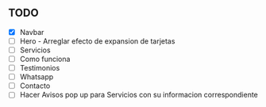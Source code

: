 ## TODO

- [x] Navbar
- [ ] Hero - Arreglar efecto de expansion de tarjetas
- [ ] Servicios
- [ ] Como funciona
- [ ] Testimonios
- [ ] Whatsapp
- [ ] Contacto
- [ ] Hacer Avisos pop up para Servicios con su informacion correspondiente